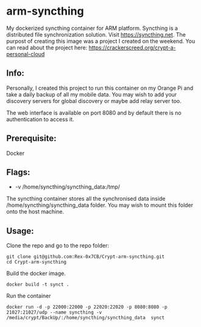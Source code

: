 # arm-syncthing
My dockerized syncthing container for ARM platform. Syncthing is a distributed file synchronization solution. Visit https://syncthing.net. The purpost of creating this image was a project I created on the weekend. You can read about the project here:
https://crackerscreed.org/crypt-a-personal-cloud


Info:
-------------
Personally, I created this project to run this container on my Orange Pi and take a daily backup of all my mobile data. You may wish to add your discovery servers for global discovery or maybe add relay server too.

The web interface is available on port 8080 and by default there is no authentication to access it.


Prerequisite:
-------------
Docker


Flags:
------------------

* -v /home/syncthing/syncthing_data:/tmp/

The syncthing container stores all the synchronised data inside /home/syncthing/syncthing_data folder. You may wish to mount this folder onto the host machine.


Usage:
------

Clone the repo and go to the repo folder:

```
git clone git@github.com:Rex-0x7CB/Crypt-arm-syncthing.git
cd Crypt-arm-syncthing
```

Build the docker image.

```
docker build -t synct .
```

Run the container

```
docker run -d -p 22000:22000 -p 22020:22020 -p 8080:8080 -p 21027:21027/udp --name syncthing -v /media/crypt/BackUp/:/home/syncthing/syncthing_data  synct
```
